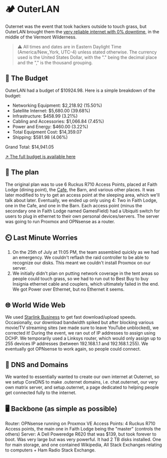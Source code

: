 # 🏕️ OuterLAN

Outernet was the event that took hackers outside to touch grass, but OuterLAN brought them the [very reliable internet with 0% downtime](https://cloud-k3dt557ph-hack-club-bot.vercel.app/0img_9387.jpg), in the middle of the Vermont Wilderness.

> ⚠️ All times and dates are in Eastern Daylight Time (America/New_York, UTC-4) unless stated otherwise. The currency used is the United States Dollar, with the "." being the decimal place and the "," is the thousand grouping.

## 💸 The Budget
OuterLAN had a budget of $10924.98. Here is a simple breakdown of the budget:

- Networking Equipment: $2,218.92 (15.50%)
- Satellite Internet: $5,680.00 (39.68%)
- Infrastructure: $458.99 (3.21%)
- Cabling and Accessories: $1,066.84 (7.45%)
- Power and Energy: $460.00 (3.22%)
- Total Equipment Cost: $14,359.07
- Shipping: $581.98 (4.06%)

Grand Total: $14,941.05

[↗️ The full budget is available here](https://docs.google.com/spreadsheets/d/1Gf1x8dKi89572b3kToda9X_eevY1oXE4HmD5KoMCSac/edit#gid=0)

## 📄 The plan
The original plan was to use 6 Ruckus R710 Access Points, placed at Faith Lodge (dining point), the [Cafe](https://hackclub.slack.com/archives/C058MNEP9MZ), the Barn, and various other places. It was later modified to try to get an access point at the sleeping area, which we'll talk about later. Eventually, we ended up only using 4: Two in Faith Lodge, one in the Cafe, and one in the Barn. Each access point (minus the secondary one in Faith Lodge named GamesField) had a Ubiquiti switch for users to plug in ethernet to their own personal devices/servers. The server was going to run Proxmox and OPNsense as a router.

## ⏲️ Last Minute Worries
1. On the 25th of July at 11:05 PM, the team assembled quickly as we had an emergency. We couldn't reflash the raid controller to be able to recognize our disks. This meant we couldn't install Proxmox on our server.
2. We initially didn't plan on putting network coverage in the tent areas so people could touch grass, so we had to run out to Best Buy to buy Insignia ethernet cable and couplers, which ultimately failed in the end. We got Power over Ethernet, but no Ethernet it seems.

## 🌐 World Wide Web
We used [Starlink Business](https://www.starlink.com/business) to get fast download/upload speeds. Occasionally, our download bandwidth spiked but after blocking various movie/TV streaming sites (we made sure to leave YouTube unblocked), we corrected it! During the event, we ran out of IP addresses to assign using DCHP. We temporarily used a Linksys router, which would only assign up to 255 devices IP addresses (between 192.168.1.1 and 192.168.1.255). We eventually got OPNsense to work again, so people could connect.

## 🤝 DNS and Domains
We wanted to essentially wanted to create our own internet at Outernet, so we setup CoreDNS to make .outernet domains, i.e. chat.outernet, our very own matrix server, and setup.outernet, a page dedicated to helping people get connected fully to the internet.

## 🖥️ Backbone (as simple as possible)
Router: OPNsense running on Proxmox VE
Access Points: 4 Ruckus R710 Access points, the main one in Faith Lodge being the "master" (controls the others)
Server: A Dell Poweredge R620 that was $139, but took forever to boot. Was very large but was very powerful. It had 2 TB disks installed. One for main storage, and one contained Wikipedia, All Stack Exchanges relating to computers + Ham Radio Stack Exchange.
